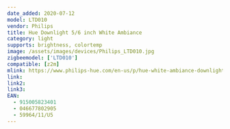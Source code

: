 ```yaml
---
date_added: 2020-07-12
model: LTD010
vendor: Philips
title: Hue Downlight 5/6 inch White Ambiance
category: light
supports: brightness, colortemp
image: /assets/images/devices/Philips_LTD010.jpg
zigbeemodel: ['LTD010']
compatible: [z2m]
mlink: https://www.philips-hue.com/en-us/p/hue-white-ambiance-downlight-5-6-inch/5996411U5
link: 
link2: 
link3: 
EAN: 
  - 915005823401
  - 046677802905
  - 59964/11/U5
---
```

